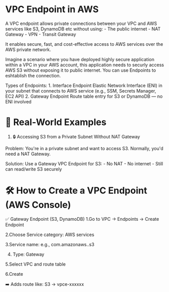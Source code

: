 # VPC Endpoint in AWS
A VPC endpoint allows private connections between your VPC and AWS services like S3, DynamoDB etc without using:
    - The public internet
    - NAT Gateway
    - VPN
    - Transit Gateway

It enables secure, fast, and cost-effective access to AWS services over the AWS private network.

Imagine a scenario where you have deployed highly secure application within a VPC in your AWS account, this application needs  to securly access AWS S3 without exposing it to public internet. You can use Endpoints to eshtablish the connection.

Types of Endpoints:
    1. Interface Endpoint
        Elastic Network Interface (ENI) in your subnet that connects to AWS service (e.g., SSM, Secrets Manager, EC2 API)
    2. Gateway Endpoint
        Route table entry for S3 or DynamoDB — no ENI involved

# 🧱 Real-World Examples
1. 🔒 Accessing S3 from a Private Subnet Without NAT Gateway

Problem:
You're in a private subnet and want to access S3. Normally, you'd need a NAT Gateway.

Solution:
Use a Gateway VPC Endpoint for S3:
    - No NAT
    - No internet
    - Still can read/write S3 securely

# 🛠️ How to Create a VPC Endpoint (AWS Console)

✅ Gateway Endpoint (S3, DynamoDB)
1.Go to VPC → Endpoints → Create Endpoint

2.Choose Service category: AWS services

3.Service name: e.g., com.amazonaws.<region>.s3

4. Type: Gateway

5.Select VPC and route table

6.Create

➡️ Adds route like: S3 → vpce-xxxxxx

